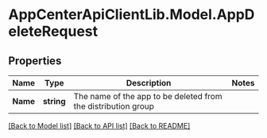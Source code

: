 # AppCenterApiClientLib.Model.AppDeleteRequest
## Properties

Name | Type | Description | Notes
------------ | ------------- | ------------- | -------------
**Name** | **string** | The name of the app to be deleted from the distribution group | 

[[Back to Model list]](../README.md#documentation-for-models) [[Back to API list]](../README.md#documentation-for-api-endpoints) [[Back to README]](../README.md)

